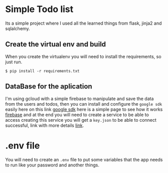 # Simple Todo list
Its a simple project where I used all the learned things from flask, jinja2 and sqlalchemy.
## Create the virtual env and build
When you create the virtualenv you will need to install the requirements, so just run.
```
$ pip install -r requirements.txt
```
## DataBase for the aplication 
I'm using gcloud with a simple firebase to manipulate and save the data from the users and todos, then you can install and configure the `google sdk` easily here on this link [google sdk](https://cloud.google.com/sdk/docs/install-sdk) here is a simple page to see how it works [firebase](https://firebase.google.com/docs/firestore?hl=es-419) and at the end you will need to create a service to be able to access creating this service you will get a `key.json` to be able to connect successful, link with more details [link](https://cloud.google.com/docs/authentication/getting-started).<br />
# .env file
You will need to create an `.env` file to put some variables that the app needs to run like your password and another things.
